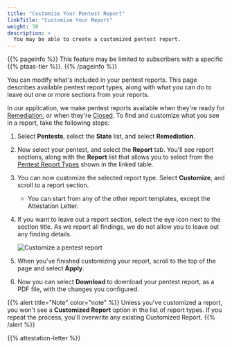 ```yaml
---
title: "Customize Your Pentest Report"
linkTitle: "Customize Your Report"
weight: 30
description: >
  You may be able to create a customized pentest report.
---
```


{{% pageinfo %}}
This feature may be limited to subscribers with a specific {{% ptaas-tier %}}.
{{% /pageinfo %}}

You can modify what's included in your pentest reports. This page describes available pentest
report types, along with what you can do to leave out one or more sections from your reports.

In our application, we make pentest reports available when they're ready for 
[Remediation](/penteststates/), or when they're [Closed](/penteststates/). 
To find and customize what you see in a report, take the following steps:

1. Select **Pentests**, select the **State** list, and select **Remediation**.

1. Now select your pentest, and select the **Report** tab. You'll see report sections,
   along with the **Report** list that allows you to select from the [Pentest Report
   Types](/platform-deep-dive/pentests/reports/#pentest-report-types) shown in the linked table.

   <!-- I think this is better without the screenshot   
   ![Different Pentest Report Types](/gsg/PentestReportTypes.png "You can select different Pentest Report Types.") -->

1. You can now customize the selected report type. Select **Customize**, and scroll to a
   report section.

   - You can start from any of the other report templates, except the Attestation Letter.

1. If you want to leave out a report section, select the eye icon next to the section title.
   As we report all findings, we do not allow you to leave out any finding details.

   ![Customize a pentest report](/gsg/CustomizePentestReport.png "Select the eye icon to leave a section out of a pentest report.")

1. When you've finished customizing your report, scroll to the top of the page and select **Apply**. 

1. Now you can select **Download** to download your pentest report, as a PDF file, with the
   changes you configured.

{{% alert title="Note" color="note" %}}
Unless you've customized a report, you won't see a **Customized Report** option in the list of report types. If you repeat the process, you'll overwrite any existing Customized Report.
{{% /alert %}}
 
{{% attestation-letter %}}
